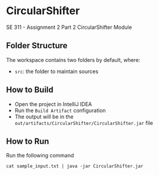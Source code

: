 # CircularShifter

SE 311 - Assignment 2 Part 2 CircularShifter Module

## Folder Structure

The workspace contains two folders by default, where:

- `src`: the folder to maintain sources

## How to Build

- Open the project in IntelliJ IDEA
- Run the `Build Artifact` configuration
- The output will be in the `out/artifacts/CircularShifter/CircularShifter.jar` file

## How to Run

Run the following command

```shell
cat sample_input.txt | java -jar CircularShifter.jar
```
